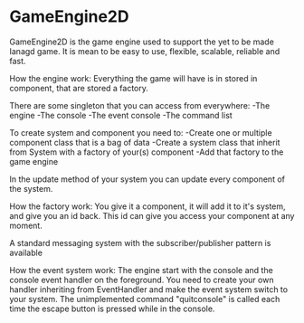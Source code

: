 # GameEngine2D
GameEngine2D is the game engine used to support the yet to be made Ianagd game. It is mean to be easy to use, flexible, scalable, reliable and fast.

How the engine work:
Everything the game will have is in stored in component, that are stored a factory.

There are some singleton that you can access from everywhere:
-The engine
-The console
-The event console
-The command list

To create system and component you need to:
-Create one or multiple component class that is a bag of data
-Create a system class that inherit from System with a factory of your(s) component
-Add that factory to the game engine

In the update method of your system you can update every component of the system.

How the factory work:
You give it a component, it will add it to it's system, and give you an id back.
This id can give you access your component at any moment.

A standard messaging system with the subscriber/publisher pattern is available

How the event system work:
The engine start with the console and the console event handler on the foreground.
You need to create your own handler inheriting from EventHandler and make the event system switch to your system.
The unimplemented command "quitconsole" is called each time the escape button is pressed while in the console.
